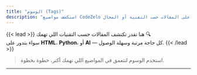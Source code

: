 ```yaml
---
title: "الوسوم (Tags)"
description: "استكشف مواضيع CodeZelo من خلال الوسوم — طريقة سريعة للعثور على المقالات حسب التقنية أو المجال."
---
```


{{< lead >}}
هنا تقدر تكتشف المقالات حسب التقنيات اللي تهمك 🔍  
سواء بتدور على **HTML**، **Python**، أو **AI** — كل حاجة مرتبة وسهلة الوصول.
{{< /lead >}}

> استخدم الوسوم لتتعمق في المواضيع اللي تهمك أكتر، خطوة بخطوة.

---